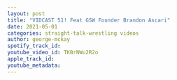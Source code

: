 ```yaml
---
layout: post
title: "VIDCAST 51! Feat GSW Founder Brandon Ascari"
date: 2021-05-01
categories: straight-talk-wrestling videos
author: george-mckay
spotify_track_id: 
youtube_video_id: TKBrNWu2R2o
apple_track_id: 
youtube_metadata: 
---
```

